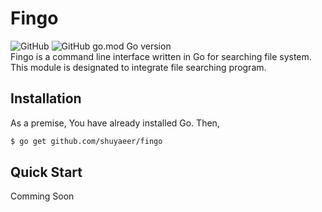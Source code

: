 # Fingo

![GitHub](https://img.shields.io/github/license/shuyaeer/fingo)  ![GitHub go.mod Go version](https://img.shields.io/github/go-mod/go-version/shuyaeer/fingo)  
Fingo is a command line interface written in Go for searching file system.
This module is designated to integrate file searching program.

## Installation

As a premise, You have already installed Go. Then,

```bash
$ go get github.com/shuyaeer/fingo
```

## Quick Start

Comming Soon
